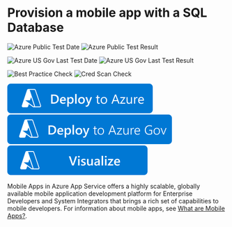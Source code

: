 # Provision a mobile app with a SQL Database

![Azure Public Test Date](https://azurequickstartsservice.blob.core.windows.net/badges/101-mobile-app-create/PublicLastTestDate.svg)
![Azure Public Test Result](https://azurequickstartsservice.blob.core.windows.net/badges/101-mobile-app-create/PublicDeployment.svg)

![Azure US Gov Last Test Date](https://azurequickstartsservice.blob.core.windows.net/badges/101-mobile-app-create/FairfaxLastTestDate.svg)
![Azure US Gov Last Test Result](https://azurequickstartsservice.blob.core.windows.net/badges/101-mobile-app-create/FairfaxDeployment.svg)

![Best Practice Check](https://azurequickstartsservice.blob.core.windows.net/badges/101-mobile-app-create/BestPracticeResult.svg)
![Cred Scan Check](https://azurequickstartsservice.blob.core.windows.net/badges/101-mobile-app-create/CredScanResult.svg)

[![Deploy To Azure](https://raw.githubusercontent.com/Azure/azure-quickstart-templates/master/1-CONTRIBUTION-GUIDE/images/deploytoazure.svg?sanitize=true)](https://portal.azure.com/#create/Microsoft.Template/uri/https%3A%2F%2Fraw.githubusercontent.com%2FAzure%2Fazure-quickstart-templates%2Fmaster%2F101-mobile-app-create%2Fazuredeploy.json)
[![Deploy To Azure US Gov](https://raw.githubusercontent.com/Azure/azure-quickstart-templates/master/1-CONTRIBUTION-GUIDE/images/deploytoazuregov.svg?sanitize=true)](https://portal.azure.us/#create/Microsoft.Template/uri/https%3A%2F%2Fraw.githubusercontent.com%2FAzure%2Fazure-quickstart-templates%2Fmaster%2F101-mobile-app-create%2Fazuredeploy.json)
[![Visualize](https://raw.githubusercontent.com/Azure/azure-quickstart-templates/master/1-CONTRIBUTION-GUIDE/images/visualizebutton.svg?sanitize=true)](http://armviz.io/#/?load=https%3A%2F%2Fraw.githubusercontent.com%2FAzure%2Fazure-quickstart-templates%2Fmaster%2F101-mobile-app-create%2Fazuredeploy.json)    

Mobile Apps in Azure App Service offers a highly scalable, globally available mobile application development platform for Enterprise Developers and System Integrators that brings a rich set of capabilities to mobile developers. 
For information about mobile apps, see [What are Mobile Apps?](https://azure.microsoft.com/documentation/articles/app-service-mobile-value-prop/).